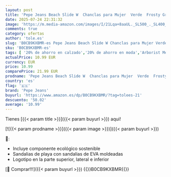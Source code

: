 ```yaml
---
layout: post
title: 'Pepe Jeans Beach Slide W  Chanclas para Mujer  Verde  Frosty Green   5'
date: 2025-07-24 22:31:32
image: 'https://m.media-amazon.com/images/I/21Lqa+8aaUL._SL500_._SL400_.jpg'
comments: true
category: ofertas
author: 'tole.es'
slug: 'B0CB9KXBMR-es Pepe Jeans Beach Slide W Chanclas para Mujer Verde Frosty...'
sku: 'B0CB9KXBMR-es'
tags: [ '20% de ahorro en calzado','20% de ahorro en moda','Arborist Merchandising Root','Chanclas de moda para mujer','Moda','Moda Mujer','Prime Student -10% adicional en una selección de Moda','Self Service','Special Features Stores','Zapatos para mujer','Zapatos: -10% adicional en una selección de Moda','Zuecos y mules de mujer','c8538d25-3af9-48d3-aeff-5f3ce5572a36_0','c8538d25-3af9-48d3-aeff-5f3ce5572a36_4801','c8538d25-3af9-48d3-aeff-5f3ce5572a36_8301','chanclas','pepe jeans','🇪🇸', ]
actualPrice: 10.99 EUR
currency: EUR
price: 10.99
comparePrice: 21.99 EUR
prodname: 'Pepe Jeans Beach Slide W  Chanclas para Mujer  Verde  Frosty Green   5'
country: 'es'
flag: '🇪🇸'
brand: 'Pepe Jeans'
buyurl: 'https://www.amazon.es/dp/B0CB9KXBMR/?tag=tolees-21'
descuento: '50.02'
average: '10.99'
---
```


Tienes [{{< param title >}}]({{< param buyurl >}}) aqui!

[![{{< param prodname >}}]({{< param image >}})]({{< param buyurl >}})

🔎:

- Incluye componente ecológico sostenible
- Sandalias de playa con sandalias de EVA moldeadas
- Logotipo en la parte superior, lateral e inferior

[🛒 Comprar!!!]({{< param buyurl >}})
{{<world>}}B0CB9KXBMR{{</world>}}
